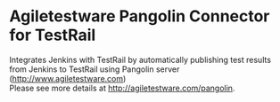 Agiletestware Pangolin Connector for TestRail
=============================================
Integrates Jenkins with TestRail by automatically publishing test results from Jenkins to TestRail using Pangolin server (http://www.agiletestware.com)  
Please see more details at <http://agiletestware.com/pangolin>.